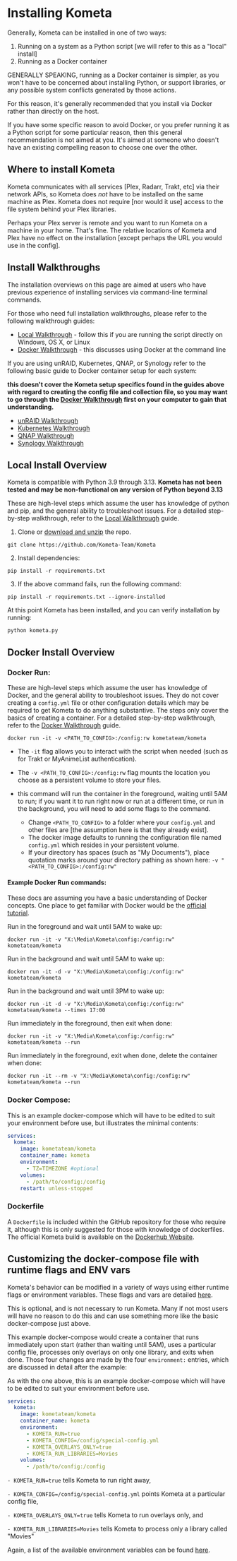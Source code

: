 # Installing Kometa

Generally, Kometa can be installed in one of two ways:

1. Running on a system as a Python script [we will refer to this as a "local" install]
2. Running as a Docker container

GENERALLY SPEAKING, running as a Docker container is simpler, as you won't have to be concerned about installing Python, or support libraries, or any possible system conflicts generated by those actions.

For this reason, it's generally recommended that you install via Docker rather than directly on the host.

If you have some specific reason to avoid Docker, or you prefer running it as a Python script for some particular reason, then this general recommendation is not aimed at you.  It's aimed at someone who doesn't have an existing compelling reason to choose one over the other.

## Where to install Kometa

Kometa communicates with all services [Plex, Radarr, Trakt, etc] via their network APIs, so Kometa does *not* have to be installed on the same machine as Plex. Kometa does not require [nor would it use] access to the file system behind your Plex libraries.

Perhaps your Plex server is remote and you want to run Kometa on a machine in your home.  That's fine.  The relative locations of Kometa and Plex have no effect on the installation [except perhaps the URL you would use in the config].

## Install Walkthroughs

The installation overviews on this page are aimed at users who have previous experience of installing services via command-line terminal commands.

For those who need full installation walkthroughs, please refer to the following walkthrough guides:

  * [Local Walkthrough](local.md) - follow this if you are running the script directly on Windows, OS X, or Linux
  * [Docker Walkthrough](docker.md) - this discusses using Docker at the command line

If you are using unRAID, Kubernetes, QNAP, or Synology refer to the following basic guide to Docker container setup for each system:

**this doesn't cover the Kometa setup specifics found in the guides above with regard to creating the config file and collection file, so you may want to go through the [Docker Walkthrough](docker.md) first on your computer to gain that understanding.**

  * [unRAID Walkthrough](unraid.md)
  * [Kubernetes Walkthrough](kubernetes.md)
  * [QNAP Walkthrough](qnap.md)
  * [Synology Walkthrough](synology.md)

## Local Install Overview

Kometa is compatible with Python 3.9 through 3.13. **Kometa has not been tested and may be non-functional on any version of Python beyond 3.13**

These are high-level steps which assume the user has knowledge of python and pip, and the general ability to troubleshoot issues. For a detailed step-by-step walkthrough, refer to the [Local Walkthrough](local.md) guide.

1. Clone or [download and unzip](https://github.com/Kometa-Team/Kometa/archive/refs/heads/master.zip) the repo.

```shell
git clone https://github.com/Kometa-Team/Kometa
```
2. Install dependencies:

```shell
pip install -r requirements.txt
```

3. If the above command fails, run the following command:

```shell
pip install -r requirements.txt --ignore-installed
```

At this point Kometa has been installed, and you can verify installation by running:

```shell
python kometa.py
```

## Docker Install Overview

### Docker Run:

These are high-level steps which assume the user has knowledge of Docker, and the general ability to troubleshoot issues. They do not cover creating a `config.yml` file or other configuration details which may be required to get Kometa to do anything substantive. The steps only cover the basics of creating a container.  For a detailed step-by-step walkthrough, refer to the [Docker Walkthrough](docker.md) guide.

```shell
docker run -it -v <PATH_TO_CONFIG>:/config:rw kometateam/kometa
```

- The `-it` flag allows you to interact with the script when needed (such as for Trakt or MyAnimeList authentication).
- The `-v <PATH_TO_CONFIG>:/config:rw` flag mounts the location you choose as a persistent volume to store your files.
- this command will run the container in the foreground, waiting until 5AM to run; if you want it to run right now or run at a different time, or run in the background, you will need to add some flags to the command. 

    * Change `<PATH_TO_CONFIG>` to a folder where your `config.yml` and other files are [the assumption here is that they already exist].
    * The docker image defaults to running the configuration file named `config.yml` which resides in your persistent volume.
    * If your directory has spaces (such as "My Documents"), place quotation marks around your directory pathing as shown here: `-v "<PATH_TO_CONFIG>:/config:rw"`


#### Example Docker Run commands:

These docs are assuming you have a basic understanding of Docker concepts.  One place to get familiar with Docker would be the [official tutorial](https://www.docker.com/101-tutorial/).

Run in the foreground and wait until 5AM to wake up: 

```shell
docker run -it -v "X:\Media\Kometa\config:/config:rw" kometateam/kometa
```

Run in the background and wait until 5AM to wake up: 

```shell
docker run -it -d -v "X:\Media\Kometa\config:/config:rw" kometateam/kometa
```

Run in the background and wait until 3PM to wake up: 

```shell
docker run -it -d -v "X:\Media\Kometa\config:/config:rw" kometateam/kometa --times 17:00
```

Run immediately in the foreground, then exit when done: 

```shell
docker run -it -v "X:\Media\Kometa\config:/config:rw" kometateam/kometa --run
```

Run immediately in the foreground, exit when done, delete the container when done: 

```shell
docker run -it --rm -v "X:\Media\Kometa\config:/config:rw" kometateam/kometa --run
```

### Docker Compose:

This is an example docker-compose which will have to be edited to suit your environment before use, but illustrates the minimal contents:

```yaml
services:
  kometa:
    image: kometateam/kometa
    container_name: kometa
    environment:
      - TZ=TIMEZONE #optional
    volumes:
      - /path/to/config:/config
    restart: unless-stopped
```

### Dockerfile

A `Dockerfile` is included within the GitHub repository for those who require it, although this is only suggested for those with knowledge of dockerfiles. The official Kometa build is available on the [Dockerhub Website](https://hub.docker.com/r/kometateam/kometa).

## Customizing the docker-compose file with runtime flags and ENV vars

Kometa's behavior can be modified in a variety of ways using either runtime flags or environment variables.  These flags and vars are detailed [here](../environmental.md).

This is optional, and is not necessary to run Kometa.  Many if not most users will have no reason to do this and can use something more like the basic docker-compose just above.

This example docker-compose would create a container that runs immediately upon start (rather than waiting until 5AM), uses a particular config file, processes only overlays on only one library, and exits when done.  Those four changes are made by the four `environment:` entries, which are discussed in detail after the example:

As with the one above, this is an example docker-compose which will have to be edited to suit your environment before use.

```yaml
services:
  kometa:
    image: kometateam/kometa
    container_name: kometa
    environment:
      - KOMETA_RUN=true
      - KOMETA_CONFIG=/config/special-config.yml
      - KOMETA_OVERLAYS_ONLY=true
      - KOMETA_RUN_LIBRARIES=Movies
    volumes:
      - /path/to/config:/config
```

`- KOMETA_RUN=true` tells Kometa to run right away,

`- KOMETA_CONFIG=/config/special-config.yml` points Kometa at a particular config file,

`- KOMETA_OVERLAYS_ONLY=true` tells Kometa to run overlays only, and 

`- KOMETA_RUN_LIBRARIES=Movies` tells Kometa to process only a library called "Movies"

Again, a list of the available environment variables can be found [here](../environmental.md).
